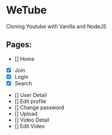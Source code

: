 # WeTube

Cloning Youtube with Vanilla and NodeJS

## Pages:

- [] Home
- [x] Join
- [x] Login
- [x] Search
- [] User Detail
- [] Edit profile
- [] Change password
- [] Upload
- [] Video Detail
- [] Edit Video
